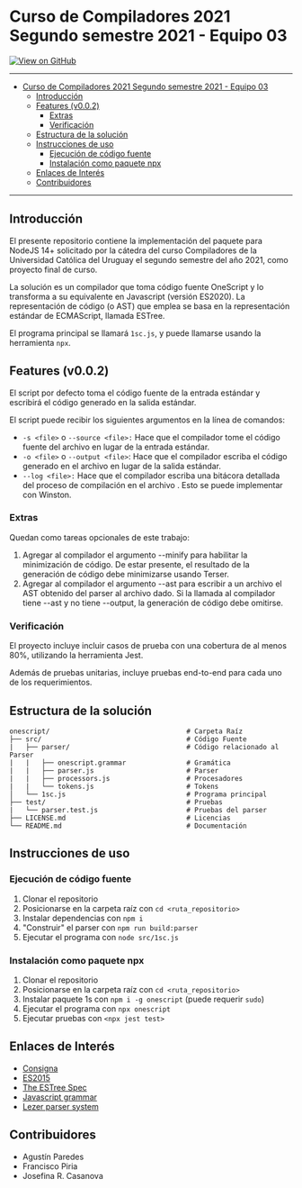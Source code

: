 # Curso de Compiladores 2021 Segundo semestre 2021 - Equipo 03

[![View on GitHub](https://img.shields.io/badge/GitHub-100000?style=for-the-badge&logo=github&logoColor=white)](https://github.com/aparedes1998/onescript)

- - -

- [Curso de Compiladores 2021 Segundo semestre 2021 - Equipo 03](#curso-de-compiladores-2021-segundo-semestre-2021---equipo-03)
  - [Introducción](#introducción)
  - [Features (v0.0.2)](#features-v002)
    - [Extras](#extras)
    - [Verificación](#verificación)
  - [Estructura de la solución](#estructura-de-la-solución)
  - [Instrucciones de uso](#instrucciones-de-uso)
    - [Ejecución de código fuente](#ejecución-de-código-fuente)
    - [Instalación como paquete npx](#instalación-como-paquete-npx)
  - [Enlaces de Interés](#enlaces-de-interés)
  - [Contribuidores](#contribuidores)

- - -

## Introducción

El presente repositorio contiene la implementación del paquete para NodeJS 14+ solicitado por la cátedra del curso Compiladores de la Universidad Católica del Uruguay el segundo semestre del año 2021, como proyecto final de curso.

La solución es un compilador que toma código fuente OneScript y lo transforma a su equivalente en Javascript (versión ES2020). La representación de código (o AST) que emplea se basa en la representación estándar de ECMAScript, llamada ESTree.

El programa principal se llamará ``1sc.js``, y puede llamarse usando la herramienta ``npx``.

## Features (v0.0.2)

El script por defecto toma el código fuente de la entrada estándar y escribirá el código generado en la salida estándar.

El script puede recibir los siguientes argumentos en la línea de comandos:

- ``-s <file>`` o ``--source <file>:`` Hace que el compilador tome el código fuente del archivo <file> en lugar
de la entrada estándar.
- ``-o <file>`` o ``--output <file>``: Hace que el compilador escriba el código generado en el archivo <file>
en lugar de la salida estándar.
- ``--log <file>:`` Hace que el compilador escriba una bitácora detallada del proceso de compilación en el archivo <file>. Esto se puede implementar con Winston.

### Extras

Quedan como tareas opcionales de este trabajo:

1. Agregar al compilador el argumento --minify para habilitar la minimización de código. De estar presente, el resultado de la generación de código debe minimizarse usando Terser.
2. Agregar al compilador el argumento --ast <file> para escribir a un archivo el AST obtenido del parser al archivo dado. Si la llamada al compilador tiene --ast y no tiene --output, la generación de código debe omitirse.

### Verificación

El proyecto incluye incluir casos de prueba con una cobertura de al menos 80%, utilizando la herramienta Jest.

Además de pruebas unitarias, incluye pruebas end-to-end para cada uno de los requerimientos.

## Estructura de la solución

```
onescript/                                  # Carpeta Raíz
├── src/                                    # Código Fuente
|   ├── parser/                             # Código relacionado al Parser
|   |   ├── onescript.grammar               # Gramática
|   |   ├── parser.js                       # Parser
|   |   ├── processors.js                   # Procesadores
|   |   └── tokens.js                       # Tokens
│   └── 1sc.js                              # Programa principal
├── test/                                   # Pruebas
|   └── parser.test.js                      # Pruebas del parser
├── LICENSE.md                              # Licencias
└── README.md                               # Documentación
```

## Instrucciones de uso

### Ejecución de código fuente

1. Clonar el repositorio
2. Posicionarse en la carpeta raíz con `cd <ruta_repositorio>`
3. Instalar dependencias con `npm i`
4. "Construir" el parser con `npm run build:parser`
5. Ejecutar el programa con `node src/1sc.js`

### Instalación como paquete npx

1. Clonar el repositorio
2. Posicionarse en la carpeta raíz con `cd <ruta_repositorio>`
3. Instalar paquete 1s con `npm i -g onescript` (puede requerir `sudo`)
4. Ejecutar el programa con `npx onescript`
5. Ejecutar pruebas con `<npx jest test>`

## Enlaces de Interés

- [Consigna](./COMPIL-Proyecto%202021.pdf)
- [ES2015](https://github.com/estree/estree/blob/master/es2015.md)
- [The ESTree Spec](https://github.com/estree/estree)
- [Javascript grammar](https://github.com/lezer-parser/javascript)
- [Lezer parser system](https://lezer.codemirror.net/)

## Contribuidores

- Agustín Paredes
- Francisco Piria
- Josefina R. Casanova